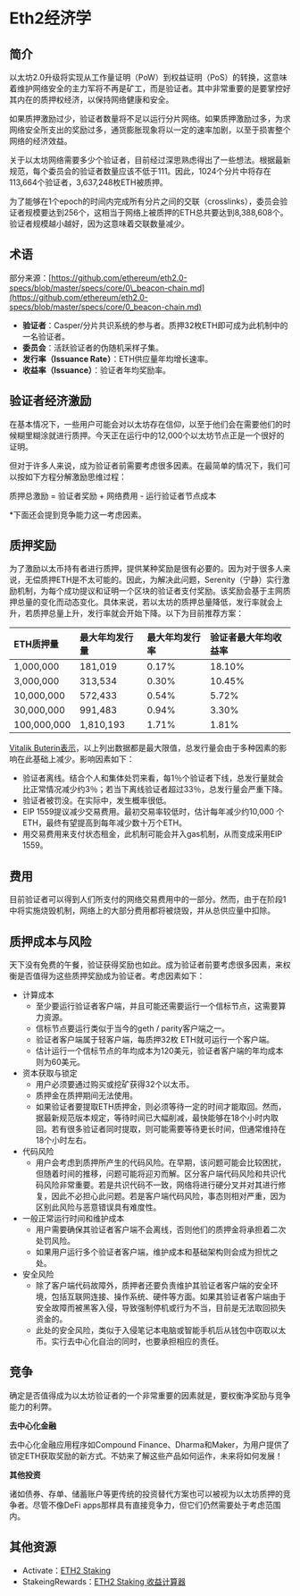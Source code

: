 # Eth2经济学

## 简介

以太坊2.0升级将实现从工作量证明（PoW）到权益证明（PoS）的转换，这意味着维护网络安全的主力军将不再是矿工，而是验证者。其中非常重要的是要掌控好其内在的质押权经济，以保持网络健康和安全。

如果质押激励过少，验证者数量将不足以运行分片网络。如果质押激励过多，为求网络安全所支出的奖励过多，通货膨胀现象将以一定的速率加剧，以至于损害整个网络的经济效益。

关于以太坊网络需要多少个验证者，目前经过深思熟虑得出了一些想法。根据最新规范，每个委员会的验证者数量应该不低于111。因此，1024个分片中将存在113,664个验证者，3,637,248枚ETH被质押。

为了能够在1个epoch的时间内完成所有分片之间的交联（crosslinks），委员会验证者规模要达到256个，这相当于网络上被质押的ETH总共要达到8,388,608个。验证者规模越小越好，因为这意味着交联数量减少。

## 术语

部分来源：[https://github.com/ethereum/eth2.0-specs/blob/master/specs/core/0\_beacon-chain.md](https://github.com/ethereum/eth2.0-specs/blob/master/specs/core/0_beacon-chain.md)

* **验证者**：Casper/分片共识系统的参与者。质押32枚ETH即可成为此机制中的一名验证者。
* **委员会**：活跃验证者的伪随机采样子集。
* **发行率（Issuance Rate）**：ETH供应量年均增长速率。
* **收益率（Issuance）**：验证者年均奖励率。

## 验证者经济激励

在基本情况下，一些用户可能会对以太坊存在信仰，以至于他们会在需要他们的时候糊里糊涂就进行质押。今天正在运行中的12,000个以太坊节点正是一个很好的证明。

但对于许多人来说，成为验证者前需要考虑很多因素。在最简单的情况下，我们可以按如下方程分解激励思维过程：

质押总激励 = 验证者奖励 + 网络费用 - 运行验证者节点成本

\*下面还会提到竞争能力这一考虑因素。

## 质押奖励

为了激励以太币持有者进行质押，提供某种奖励是很有必要的。因为对于很多人来说，无偿质押ETH是不太可能的。因此，为解决此问题，Serenity（宁静）实行激励机制，为每个成功提议和证明一个区块的验证者支付奖励。该奖励会基于主网质押总量的变化而动态变化。具体来说，若以太坊的质押总量降低，发行率就会上升，若质押总量上升，发行率就会开始下降。以下为目前推荐方案：

| ETH质押量 | 最大年均发行量 | 最大年均发行率 | 验证者最大年均收益率 |
| :--- | :--- | :--- | :--- |
| 1,000,000 | 181,019 | 0.17% | 18.10% |
| 3,000,000 | 313,534 | 0.30% | 10.45% |
| 10,000,000 | 572,433 | 0.54% | 5.72% |
| 30,000,000 | 991,483 | 0.94% | 3.30% |
| 100,000,000 | 1,810,193 | 1.71% | 1.81% |

[Vitalik Buterin表示](https://www.reddit.com/r/ethtrader/comments/bffp0n/higher_pos_rewards_proposed/elen71t/?utm_source=share&utm_medium=web2x)，以上列出数据都是最大限值，总发行量会由于多种因素的影响在此基础上减少。影响因素如下：

* 验证者离线。结合个人和集体处罚来看，每1％个验证者下线，总发行量就会比正常情况减少约3％；若当下离线验证者超过33％，总发行量会严重下降。
* 验证者被罚没。在实际中，发生概率很低。
* EIP 1559提议减少交易费用。最初交易率较低时，估计每年减少约10,000 个ETH，最终有望提高到每年减少数十万个ETH。
* 用交易费用来支付状态租金，此机制可能会并入gas机制，从而变成采用EIP 1559。

## 费用

目前验证者可以得到人们所支付的网络交易费用中的一部分。然而，由于在阶段1中将实施烧毁机制，网络上的大部分费用都将被烧毁，并从总供应量中扣除。

## 质押成本与风险

天下没有免费的午餐，验证获得奖励也如此。成为验证者前要考虑很多因素，来权衡是否值得为这些质押奖励成为验证者。考虑因素如下：

* 计算成本
  * 至少要运行验证者客户端，并且可能还需要运行一个信标节点，这需要算力资源。
  * 信标节点要运行类似于当今的geth / parity客户端之一。
  * 验证者客户端属于轻客户端，每质押32枚 ETH就可运行一个客户端。
  * 估计运行一个信标节点的年均成本为120美元，验证者客户端的年均成本则为60美元。
* 资本获取与锁定
  * 用户必须要通过购买或挖矿获得32个以太币。
  * 质押金在质押期间无法使用。
  * 如果验证者要提取ETH质押金，则必须等待一定的时间才能取回。然而，据最新规范版本规定，等待时间已大幅削减，最快能够在18个小时内取回。若有很多验证者同时提取，则可能需要等待更长时间，但通常维持在18个小时左右。
* 代码风险
  * 用户会考虑到质押所产生的代码风险。在早期，该问题可能会比较困扰，但随着时间的推移，问题可能将迎刃而解。区分客户端代码风险和共识代码风险非常重要。若是共识代码不一致，网络将进行硬分叉并对其进行修复，因此不必担心此问题。若是客户端代码风险，事态则相对严重，因为区别此风险与恶意错误具有难度性。
* 一般正常运行时间和维护成本
  * 用户需要确保其验证者客户端不会离线，否则他们的质押金将承担着二次处罚风险。
  * 如果用户运行多个验证者客户端，维护成本和基础架构则会成为担忧之处。
* 安全风险
  * 除了客户端代码故障外，质押者还要负责维护其验证者客户端的安全环境，包括互联网连接、操作系统、硬件等方面。如果其验证者客户端由于安全故障而被黑客入侵，导致强制停机或行为不当，目前是无法取回损失资金的。
  * 此处的安全风险，类似于入侵笔记本电脑或智能手机后从钱包中窃取以太币。实行去中心化自治的同时，也要承担相应的责任。

## 竞争

确定是否值得成为以太坊验证者的一个非常重要的因素就是，要权衡净奖励与竞争能力的利弊。

**去中心化金融**

去中心化金融应用程序如Compound Finance、Dharma和Maker，为用户提供了锁定ETH获取奖励的新方式。不妨来了解这些产品如何运作，未来将如何发展！

**其他投资**

诸如债券、存单、储蓄账户等更传统的投资替代方案也可以被视为以太坊质押的竞争者。尽管不像DeFi apps那样具有直接竞争力，但它们仍然需要处于考虑范围内。

## 其他资源

* Activate：[ETH2 Staking ](https://docs.google.com/spreadsheets/d/15tmPOvOgi3wKxJw7KQJKoUe-uonbYR6HF7u83LR5Mj4/edit#gid=1446566120)
* StakeingRewards：[ETH2 Staking 收益计算器](https://www.stakingrewards.com/asset/ethereum-2-0)


